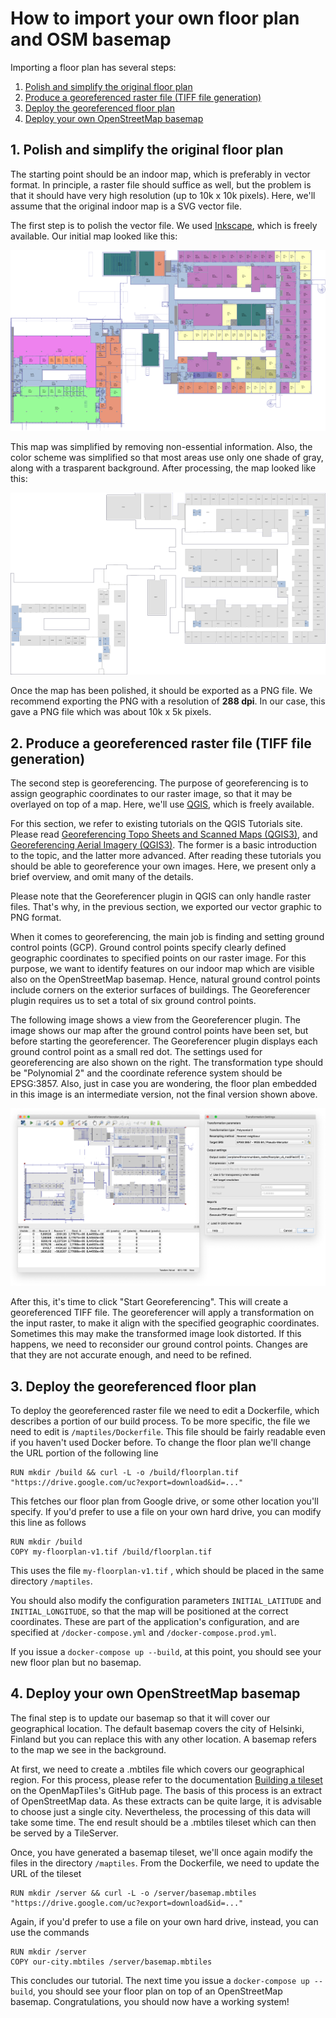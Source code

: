 # How to import your own floor plan and OSM basemap

Importing a floor plan has several steps:

1. [Polish and simplify the original floor plan](#1-polish-and-simplify-the-original-floor-plan)
2. [Produce a georeferenced raster file (TIFF file generation)](#2-produce-a-georeferenced-raster-file-tiff-file-generation)
3. [Deploy the georeferenced floor plan](#3-deploy-the-georeferenced-floor-plan)
4. [Deploy your own OpenStreetMap basemap](#4-deploy-your-own-openstreetmap-basemap)

## 1. Polish and simplify the original floor plan

The starting point should be an indoor map, which is preferably in vector format. In principle, a raster file should suffice as well, but the problem is that it should have very high resolution (up to 10k x 10k pixels). Here, we'll assume that the original indoor map is a SVG vector file.

The first step is to polish the vector file. We used [Inkscape](http://inkscape.org), which is freely available. Our initial map looked like this:

![The original floor plan](img/initial-floorplan.png)

This map was simplified by removing non-essential information. Also, the color scheme was simplified so that most areas use only one shade of gray, along with a trasparent  background. After processing, the map looked like this:

![The polished floor plan](img/polished-floorplan.png)

Once the map has been polished, it should be exported as a PNG file. We recommend exporting the PNG with a resolution of **288 dpi**. In our case, this gave a PNG file which was about 10k x 5k pixels.

## 2. Produce a georeferenced raster file (TIFF file generation)

The second step is georeferencing. The purpose of georeferencing is to assign geographic coordinates to our raster image, so that it may be overlayed on top of a map. Here, we'll use [QGIS](http://qgis.org), which is freely available.

For this section, we refer to existing tutorials on the QGIS Tutorials site. Please read [Georeferencing Topo Sheets and Scanned Maps (QGIS3)](http://www.qgistutorials.com/en/docs/3/georeferencing_basics.html), and [Georeferencing Aerial Imagery (QGIS3)](http://www.qgistutorials.com/en/docs/3/advanced_georeferencing.html). The former is a basic introduction to the topic, and the latter more advanced. After reading these tutorials you should be able to georeference your own images. Here, we present only a brief overview, and omit many of the details.

Please note that the Georeferencer plugin in QGIS can only handle raster files. That's why, in the previous section, we exported our vector graphic to PNG format.

When it comes to georeferencing, the main job is finding and setting ground control points (GCP). Ground control points specify clearly defined geographic coordinates to specified points on our raster image. For this purpose, we want to identify features on our indoor map which are visible also on the OpenStreetMap basemap. Hence, natural ground control points include corners on the exterior surfaces of buildings. The Georeferencer plugin requires us to set a total of six ground control points.

The following image shows a view from the Georeferencer plugin. The image shows our map after the ground control points have been set, but before starting the georeferencer. The Georeferencer plugin displays each ground control point as a small red dot. The settings used for georeferencing are also shown on the right. The transformation type should be "Polynomial 2" and the coordinate reference system should be EPSG:3857. Also, just in case you are wondering, the floor plan embedded in this image is an intermediate version, not the final version shown above.

![The Georeferencer plugin](img/georeferencing.png)

After this, it's time to click "Start Georeferencing". This will create a georeferenced TIFF file. The georeferencer will apply a transformation on the input raster, to make it align with the specified geographic coordinates. Sometimes this may make the transformed image look distorted. If this happens, we need to reconsider our ground control points. Changes are that they are not accurate enough, and need to be refined.

## 3. Deploy the georeferenced floor plan

To deploy the georeferenced raster file we need to edit a Dockerfile, which describes a portion of our build process. To be more specific, the file we need to edit is `/maptiles/Dockerfile`. This file should be fairly readable even if you haven't used Docker before. To change the floor plan we'll change the URL portion of the following line

```
RUN mkdir /build && curl -L -o /build/floorplan.tif "https://drive.google.com/uc?export=download&id=..."
```

This fetches our floor plan from Google drive, or some other location you'll specify. If you'd prefer to use a file on your own hard drive, you can modify this line as follows

```
RUN mkdir /build
COPY my-floorplan-v1.tif /build/floorplan.tif
```

This uses the file `my-floorplan-v1.tif` , which should be placed in the same directory `/maptiles`.

You should also modify the configuration parameters `INITIAL_LATITUDE` and `INITIAL_LONGITUDE`, so that the map will be positioned at the correct coordinates. These are part of the application's configuration, and are specified at `/docker-compose.yml` and `/docker-compose.prod.yml`.

If you issue a `docker-compose up --build`, at this point, you should see your new floor plan but no basemap.

## 4. Deploy your own OpenStreetMap basemap

The final step is to update our basemap so that it will cover our geographical location. The default basemap covers the city of Helsinki, Finland but you can replace this with any other location. A basemap refers to the map we see in the background.

At first, we need to create a .mbtiles file which covers our geographical region. For this process, please refer to the documentation [Building a tileset](https://github.com/openmaptiles/openmaptiles#build) on the OpenMapTiles's GitHub page. The basis of this process is an extract of OpenStreetMap data. As these extracts can be quite large, it is advisable to choose just a single city. Nevertheless, the processing of this data will take some time. The end result should be a .mbtiles tileset which can then be served by a TileServer.

Once, you have generated a basemap tileset, we'll once again modify the files in the directory `/maptiles`. From the Dockerfile, we need to update the URL of the tileset

```
RUN mkdir /server && curl -L -o /server/basemap.mbtiles "https://drive.google.com/uc?export=download&id=..."
```

Again, if you'd prefer to use a file on your own hard drive, instead, you can use the commands

```
RUN mkdir /server
COPY our-city.mbtiles /server/basemap.mbtiles
```

This concludes our tutorial. The next time you issue a `docker-compose up --build`, you should see your floor plan on top of an OpenStreetMap basemap. Congratulations, you should now have a working system!
